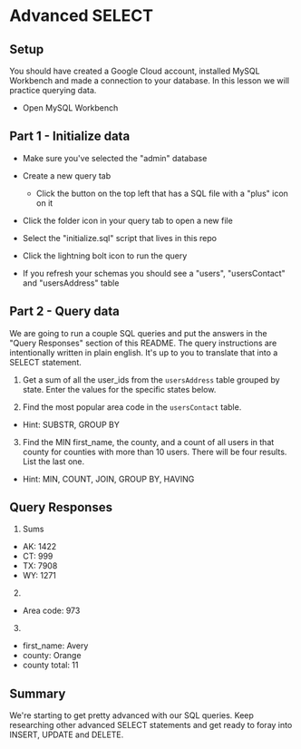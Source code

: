 # Advanced SELECT

## Setup

You should have created a Google Cloud account, installed MySQL Workbench and made a connection to your database. In this lesson we will practice querying data.

- Open MySQL Workbench

## Part 1 - Initialize data

- Make sure you've selected the "admin" database

- Create a new query tab

  - Click the button on the top left that has a SQL file with a "plus" icon on it

- Click the folder icon in your query tab to open a new file

- Select the "initialize.sql" script that lives in this repo

- Click the lightning bolt icon to run the query

- If you refresh your schemas you should see a "users", "usersContact" and "usersAddress" table

## Part 2 - Query data

We are going to run a couple SQL queries and put the answers in the "Query Responses" section of this README. The query instructions are intentionally written in plain english. It's up to you to translate that into a SELECT statement.

1. Get a sum of all the user_ids from the `usersAddress` table grouped by state. Enter the values for the specific states below.

2. Find the most popular area code in the `usersContact` table.

- Hint: SUBSTR, GROUP BY

3. Find the MIN first_name, the county, and a count of all users in that county for counties with more than 10 users. There will be four results. List the last one.

- Hint: MIN, COUNT, JOIN, GROUP BY, HAVING

## Query Responses

1. Sums

- AK: 1422
- CT: 999
- TX: 7908
- WY: 1271

2.

- Area code: 973

3.

- first_name: Avery
- county: Orange
- county total: 11

## Summary

We're starting to get pretty advanced with our SQL queries. Keep researching other advanced SELECT statements and get ready to foray into INSERT, UPDATE and DELETE.
